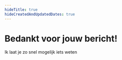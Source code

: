 ```yaml
---
hideTitle: true
hideCreatedAndUpdatedDates: true
---
```


# Bedankt voor jouw bericht!

Ik laat je zo snel mogelijk iets weten
